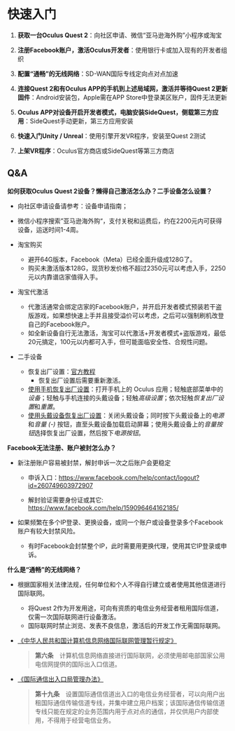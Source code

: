 # 快速入门

1. **获取一台Oculus Quest 2**：向社区申请、微信“亚马逊海外购”小程序或淘宝

2. **注册Facebook账户，激活Oculus开发者**：使用银行卡或加入现有的开发者组织

3. **配置“通畅”的无线网络**：SD-WAN国际专线定向点对点加速

4. **连接Quest 2和有Oculus APP的手机到上述局域网，激活并等待Quest 2更新固件**：Android安装包，Apple需在APP Store中登录美区账户，固件无法更新

5. **Oculus APP对设备开启开发者模式，电脑安装SideQuest，侧载第三方应用**：SideQuest手动更新，第三方应用安装

6. **快速入门Unity / Unreal**：使用引擎开发VR程序，安装至Quest 2测试

7. **上架VR程序**：Oculus官方商店或SideQuest等第三方商店

## Q&A

**如何获取Oculus Quest 2设备？懒得自己激活怎么办？二手设备怎么设置？**

* 向社区申请设备请参考：设备申请指南；

* 微信小程序搜索”亚马逊海外购“，支付关税和运费后，约在2200元内可获得设备，运送时间1-4周。
* 淘宝购买
  * 避开64G版本，Facebook（Meta）已经全面升级成128G了。
  * 购买未激活版本128G，现货秒发价格不超过2350元可以考虑入手，2250元以内靠谱店家值得入手。
* 淘宝代激活
  * 代激活通常会绑定店家的Facebook账户，并开启开发者模式预装若干盗版游戏，如果想快速上手并且接受溢价可以考虑，之后可以强制刷机改登自己的Facebook账户。
  * 如全新设备自行无法激活，淘宝可以代激活+开发者模式+盗版游戏，最低20元搞定，100元以内都可入手，但可能面临安全性、合规性问题。
* 二手设备
  * 恢复出厂设置：[官方教程](https://support.oculus.com/articles/fix-a-problem/troubleshoot-headsets-and-accessories/troubleshooting-factory-reset-quest-2/?locale=zh_CN)
    * 恢复出厂设置后需要重新激活。
  * <u>使用手机恢复出厂设置</u>：打开手机上的 Oculus 应用；轻触底部菜单中的*设备*；轻触与手机连接的头戴设备；轻触*高级设置*；依次轻触*恢复出厂设置*和*重置*。
  * <u>使用头戴设备恢复出厂设置</u>：关闭头戴设备；同时按下头戴设备上的*电源*和*音量 (-)* 按钮，直至头戴设备加载启动屏幕；使用头戴设备上的*音量按钮*选择恢复出厂设置，然后按下*电源按钮*。

**Facebook无法注册、账户被封怎么办？**

* 新注册账户容易被封禁，解封申诉一次之后账户会更稳定

  * 申诉入口：https://www.facebook.com/help/contact/logout?id=260749603972907

  * 解封验证需要身份证或其它: https://www.facebook.com/help/159096464162185/
* 如果频繁在多个IP登录、更换设备，或同一个账户或设备登录多个Facebook账户有较大封禁风险。

  * 有时Facebook会封禁整个IP，此时需要用更换代理，使用其它IP登录或申诉。

**什么是“通畅”的无线网络？**

* 根据国家相关法律法规，任何单位和个人不得自行建立或者使用其他信道进行国际联网。
  * 将Quest 2作为开发用途，可向有资质的电信业务经营者租用国际信道，仅需一次国际联网进行设备激活。
  * 国际联网时禁止浏览、发表不良信息，激活后的开发工作无需国际联网。

* [《中华人民共和国计算机信息网络国际联网管理暂行规定》](http://www.gov.cn/zhengce/2020-12/26/content_5574802.htm)

  >  **第六条**　计算机信息网络直接进行国际联网，必须使用邮电部国家公用电信网提供的国际出入口信道。

* [《国际通信出入口局管理办法》](http://www.gov.cn/gongbao/content/2003/content_62630.htm)

  > **第十九条**　设置国际通信信道出入口的电信业务经营者，可以向用户出租国际通信传输信道专线，并集中建立用户档案；该国际通信传输信道专线只能在规定的业务范围内用于点对点的通信，并仅供用户内部使用，不得用于经营电信业务。

